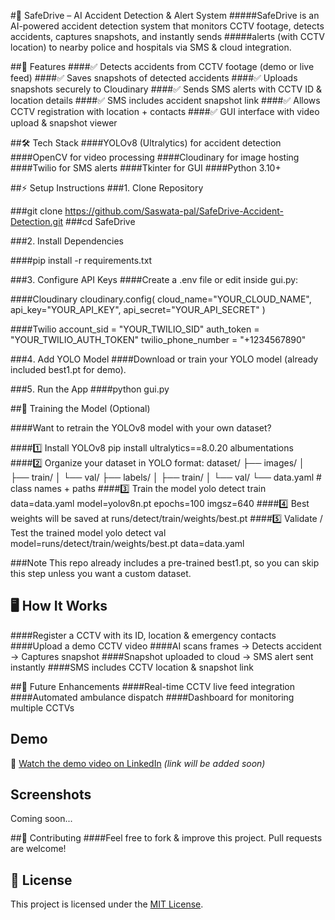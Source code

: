 #🚦 SafeDrive – AI Accident Detection & Alert System
#####SafeDrive is an AI-powered accident detection system that monitors CCTV footage, detects accidents, captures snapshots, and instantly sends #####alerts (with CCTV location) to nearby police and hospitals via SMS & cloud integration.

##📸 Features
####✅ Detects accidents from CCTV footage (demo or live feed)
####✅ Saves snapshots of detected accidents
####✅ Uploads snapshots securely to Cloudinary
####✅ Sends SMS alerts with CCTV ID & location details
####✅ SMS includes accident snapshot link
####✅ Allows CCTV registration with location + contacts
####✅ GUI interface with video upload & snapshot viewer

##🛠 Tech Stack
####YOLOv8 (Ultralytics) for accident detection
####OpenCV for video processing
####Cloudinary for image hosting
####Twilio for SMS alerts
####Tkinter for GUI
####Python 3.10+

##⚡ Setup Instructions
###1️. Clone Repository

###git clone https://github.com/Saswata-pal/SafeDrive-Accident-Detection.git
###cd SafeDrive

###2️. Install Dependencies

####pip install -r requirements.txt

###3️. Configure API Keys
####Create a .env file or edit inside gui.py:

####Cloudinary
cloudinary.config(
    cloud_name="YOUR_CLOUD_NAME",
    api_key="YOUR_API_KEY",
    api_secret="YOUR_API_SECRET"
)

####Twilio
account_sid = "YOUR_TWILIO_SID"
auth_token = "YOUR_TWILIO_AUTH_TOKEN"
twilio_phone_number = "+1234567890"

###4️. Add YOLO Model
####Download or train your YOLO model (already included best1.pt for demo).

###5️. Run the App
####python gui.py

##🔄 Training the Model (Optional)

####Want to retrain the YOLOv8 model with your own dataset?

####1️⃣ Install YOLOv8
pip install ultralytics==8.0.20 albumentations
####2️⃣ Organize your dataset in YOLO format:
dataset/
├── images/
│   ├── train/
│   └── val/
├── labels/
│   ├── train/
│   └── val/
└── data.yaml   # class names + paths
####3️⃣ Train the model
yolo detect train data=data.yaml model=yolov8n.pt epochs=100 imgsz=640
####4️⃣ Best weights will be saved at
runs/detect/train/weights/best.pt
####5️⃣ Validate / Test the trained model
yolo detect val model=runs/detect/train/weights/best.pt data=data.yaml

###Note This repo already includes a pre-trained best1.pt, so you can skip this step unless you want a custom dataset.



## 🖥 How It Works
####Register a CCTV with its ID, location & emergency contacts
####Upload a demo CCTV video
####AI scans frames → Detects accident → Captures snapshot
####Snapshot uploaded to cloud → SMS alert sent instantly
####SMS includes CCTV location & snapshot link

##🚀 Future Enhancements
####Real-time CCTV live feed integration
####Automated ambulance dispatch
####Dashboard for monitoring multiple CCTVs

## Demo

🎥 [Watch the demo video on LinkedIn](#) *(link will be added soon)*

## Screenshots

Coming soon...


##🤝 Contributing
####Feel free to fork & improve this project. Pull requests are welcome!

  
## 📝 License  
This project is licensed under the [MIT License](LICENSE).  


